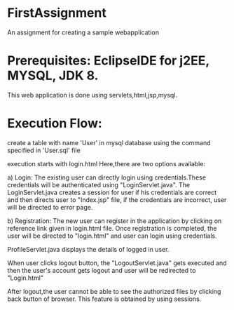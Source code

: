 # FirstAssignment
An assignment for creating a sample webapplication

# Prerequisites: EclipseIDE for j2EE, MYSQL, JDK 8.

This web application is done using servlets,html,jsp,mysql.

# Execution Flow:

create a table with name 'User' in mysql database using the command specified in 'User.sql' file

execution starts with login.html Here,there are two options available:

a) Login: The existing user can directly login using credentials.These credentials will be authenticated using "LoginServlet.java". The LoginServlet.java creates a session for user if his credentials are correct and then directs user to "Index.jsp" file, if the credentials are incorrect, user will be directed to error page.

b) Registration: The new user can register in the application by clicking on reference link given in login.html file. Once registration is completed, the user will be directed to "login.html" and user can login using credentials.

ProfileServlet.java displays the details of logged in user.

When user clicks logout button, the "LogoutServlet.java" gets executed and then the user's account gets logout and user will be redirected to "Login.html"

After logout,the user cannot be able to see the authorized files by clicking back button of browser. This feature is obtained by using sessions.
